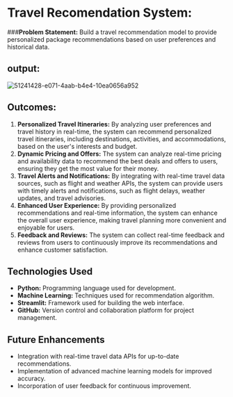 # Travel Recomendation System:
###**Problem Statement:** Build a travel recommendation model to provide personalized package recommendations based on user preferences and historical data.

## output:

![51241428-e071-4aab-b4e4-10ea0656a952](https://github.com/Sarthaksaraf96/Travel-App-Recommendation-System/assets/132260196/5bbe0f55-cd6a-4d99-ae27-cc6b9a8fdacb)


## Outcomes:
1. **Personalized Travel Itineraries:** By analyzing user preferences and travel history in real-time, the system can recommend personalized travel itineraries, including destinations, activities, and accommodations, based on the user's interests and budget.
2. **Dynamic Pricing and Offers:** The system can analyze real-time pricing and availability data to recommend the best deals and offers to users, ensuring they get the most value for their money.
3. **Travel Alerts and Notifications:** By integrating with real-time travel data sources, such as flight and weather APIs, the system can provide users with timely alerts and notifications, such as flight delays, weather updates, and travel advisories.
4. **Enhanced User Experience:** By providing personalized recommendations and real-time information, the system can enhance the overall user experience, making travel planning more convenient and enjoyable for users.
5. **Feedback and Reviews:** The system can collect real-time feedback and reviews from users to continuously improve its recommendations and enhance customer satisfaction.


## Technologies Used
- **Python:** Programming language used for development.
- **Machine Learning:** Techniques used for recommendation algorithm.
- **Streamlit:** Framework used for building the web interface.
- **GitHub:** Version control and collaboration platform for project management.


## Future Enhancements
- Integration with real-time travel data APIs for up-to-date recommendations.
- Implementation of advanced machine learning models for improved accuracy.
- Incorporation of user feedback for continuous improvement.
